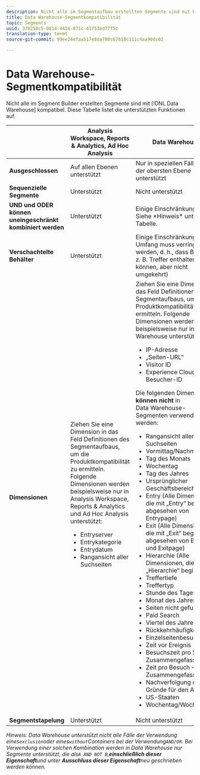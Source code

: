 ```yaml
---
description: Nicht alle im Segmentaufbau erstellten Segmente sind mit Data Warehouse kompatibel. Diese Tabelle listet die unterstützten Funktionen auf.
title: Data Warehouse-Segmentkompatibilität
topic: Segments
uuid: 370258c5-8614-4434-871c-41753ed77f5c
translation-type: tm+mt
source-git-commit: 99ee24efaa517e8da700c67818c111c4aa90dc02

---
```



# Data Warehouse-Segmentkompatibilität

Nicht alle im Segment Builder erstellten Segmente sind mit [!DNL Data Warehouse] kompatibel. Diese Tabelle listet die unterstützten Funktionen auf.

<table id="table_BBB1DAFDF85041598FA4AF869172CF7F"> 
 <thead> 
  <tr> 
   <th colname="col1" class="entry"> </th> 
   <th colname="col2" class="entry"> Analysis Workspace, Reports &amp; Analytics, Ad Hoc Analysis </th> 
   <th colname="col3" class="entry"> Data Warehouse </th> 
  </tr> 
 </thead>
 <tbody> 
  <tr> 
   <td colname="col1"> <b>Ausgeschlossen</b> </td> 
   <td colname="col2"> Auf allen Ebenen unterstützt </td> 
   <td colname="col3"> Nur in speziellen Fällen auf der obersten Ebene unterstützt </td> 
  </tr> 
  <tr> 
   <td colname="col1"> <b>Sequenzielle Segmente</b> </td> 
   <td colname="col2"> Unterstützt </td> 
   <td colname="col3"> Nicht unterstützt </td> 
  </tr> 
  <tr> 
   <td colname="col1"> <b>UND und ODER können uneingeschränkt kombiniert werden</b> </td> 
   <td colname="col2"> Unterstützt </td> 
   <td colname="col3"> Einige Einschränkungen. Siehe *Hinweis* unten Tabelle. </td> 
  </tr> 
  <tr> 
   <td colname="col1"> <b>Verschachtelte Behälter</b> </td> 
   <td colname="col2"> Unterstützt </td> 
   <td colname="col3"> Einige Einschränkungen (der Umfang muss verringert werden, d. h., dass Besucher z. B. Treffer enthalten können, aber nicht umgekehrt) </td> 
  </tr> 
  <tr> 
   <td colname="col1"> <b>Dimensionen</b> </td> 
   <td colname="col2">Ziehen Sie eine Dimension in das Feld <span class="uicontrol">Definitionen</span> des Segmentaufbaus, um die Produktkompatibilität zu ermitteln. Folgende Dimensionen werden beispielsweise nur in Analysis Workspace, Reports &amp; Analytics und Ad Hoc Analysis unterstützt: 
    <ul id="ul_BD708CC3A16743F49F998D1046EC70A3"> 
     <li id="li_240DA619D50B4336ACD9117BF59AF10A">Entryserver </li> 
     <li id="li_222D4D4116674EF8A52945CCB9C78719">Entrykategorie </li> 
     <li id="li_5A43C846E2EA4EFCB892DE9E0607C68C">Entrydatum </li> 
     <li id="li_8E9CABBE04FC4A7A9A5D2BDD34AD3C87">Rangansicht aller Suchseiten </li> 
    </ul> </td> 
   <td colname="col3"> Ziehen Sie eine Dimension in das Feld <span class="uicontrol">Definitionen</span> des Segmentaufbaus, um die Produktkompatibilität zu ermitteln. Folgende Dimensionen werden beispielsweise nur in Data Warehouse unterstützt: 
    <ul id="ul_61A5B314CCCF497DB0385324E3309E22"> 
     <li id="li_1254089BDFAE4E0F8E51CB1511BBBF53">IP-Adresse </li> 
     <li id="li_D8E040F77A8C46A084547F4FE685CB10">„Seiten-URL“ </li> 
     <li id="li_4C79AE900CF6458780C124143DC6FA5B">Visitor ID </li> 
     <li id="li_4EC10645DE9740609D8DDFD4F668FE67">Experience Cloud-Besucher-ID </li> 
    </ul> <p>Die folgenden Dimensionen <b>können nicht </b>in Data Warehouse-Segmenten verwendet werden: </p> 
    <ul id="ul_FE143F6D1ABF45DAA444E1B5691C7D4F"> 
     <li id="li_E77F3CC45BA04674B857FE5AB19D56F1">Rangansicht aller Suchseiten </li> 
     <li id="li_95E1549C13F14BA0B32686401EE78E31">Vormittag/Nachmittag </li> 
     <li id="li_6F1C8FC2E7674A0CA14B70B65784D896">Tag des Monats </li> 
     <li id="li_79D1A91D741D4CCC937D07906D71F964">Wochentag </li> 
     <li id="li_4008565353084611BD782B98D50C0611">Tag des Jahres </li> 
     <li id="li_F87D78F125874087BFF74FAAE2BA46F5">Ursprünglicher Geschäftsbereich </li> 
     <li id="li_53DA4E64C6714CFF90D164245D01C16A">Entry (Alle Dimensionen, die mit „Entry“ beginnen, abgesehen von Entrypage) </li> 
     <li id="li_7F26B0E54A4A48319F31D8FC499D1CF2">Exit (Alle Dimensionen, die mit „Exit“ beginnen, abgesehen von Exitlink und Exitpage) </li> 
     <li id="li_1877D2D8A95B43F29CAA426BF2FE4996">Hierarchie (Alle Dimensionen, die mit „Hierarchie“ beginnen) </li> 
     <li id="li_DF0BCC63ED274ABEA1C5A28274936310">Treffertiefe </li> 
     <li id="li_98BE56213E1A4FD28D4858D53C46D23E">Treffertyp </li> 
     <li id="li_52ECB31657DF4180BDB9C8D21CC74313">Stunde des Tages </li> 
     <li id="li_93716207F2614822ACB84100B35D27BC">Monat des Jahres </li> 
     <li id="li_FFC8E1F7092C4876A7E9F2365CC234B9">Seiten nicht gefunden </li> 
     <li id="li_7A070C8E0F664F5AB554555B17D0E4E6">Paid Search </li> 
     <li id="li_12228C18BF90463C8D8394FB810843D3">Viertel des Jahres </li> 
     <li id="li_1833B6E2011C4757A60CAA2C98B35AFA">Rückkehrhäufigkeit </li> 
     <li id="li_39154CD74A534D9AA09C701FE1E2C521">Einzelseitenbesuche </li> 
     <li id="li_84BDE34DD577488881E8842D2DE72D3C">Zeit vor Ereignis </li> 
     <li id="li_552BE3414CC949B3B24BE99298945874">Besuchszeit pro Seite – Zusammengefasst </li> 
     <li id="li_33D815E04CB3493C82BE33E958C2D7B9">Zeit pro Besuch – Zusammengefasst </li> 
     <li id="li_76F2BB88B8CD456DB50D04F36BB7854B">Nachverfolgung der Gründe für den Ausstieg </li> 
     <li id="li_07345E08D0584CEC99128A0542587019">US-Staaten </li> 
     <li id="li_3D6BD9E927334B9BBC29E602D1103F7A">Wochentag/Wochenende </li> 
    </ul> </td> 
  </tr> 
  <tr> 
   <td colname="col1"> <b>Segmentstapelung</b> </td> 
   <td colname="col2"> Unterstützt </td> 
   <td colname="col3"> Nicht unterstützt </td> 
  </tr> 
 </tbody> 
</table>

*Hinweis: Data Warehouse unterstützt nicht alle Fälle der Verwendung eines`exclusion`oder eines`without`Containers bei der Verwendung`AND/OR`. Bei Verwendung einer solchen Kombination werden in Data Warehouse nur Segmente unterstützt, die als`A AND NOT B`,**einschließlich dieser Eigenschaft**und unter **Ausschluss dieser Eigenschaft**neu geschrieben werden können.*
